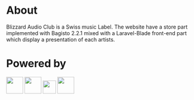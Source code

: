 <h1>About</h1>
<p>
    Blizzard Audio Club is a Swiss music Label. The website have a store part implemented with Bagisto 2.2.1 mixed with a Laravel-Blade front-end part which display a presentation of each artists.
</p>

<h1>Powered by</h1>
<div>
    <img height="45px" src="https://camo.githubusercontent.com/ad8f055a5a0b165343cc59c48cbb402cf7f198f50e39707c913f8d1547bdf36b/68747470733a2f2f6261676973746f2e636f6d2f77702d636f6e74656e742f7468656d65732f6261676973746f2f696d616765732f6c6f676f2e706e67">
    <img height="45px" src="https://raw.githubusercontent.com/laravel/art/master/logo-lockup/5%20SVG/2%20CMYK/1%20Full%20Color/laravel-logolockup-cmyk-red.svg">
    <img height="35px" src="https://upload.wikimedia.org/wikipedia/commons/thumb/9/95/Vue.js_Logo_2.svg/2219px-Vue.js_Logo_2.svg.png">
    <img height="45px" src="https://upload.wikimedia.org/wikipedia/commons/thumb/b/ba/Stripe_Logo%2C_revised_2016.svg/1024px-Stripe_Logo%2C_revised_2016.svg.png">
</div>
